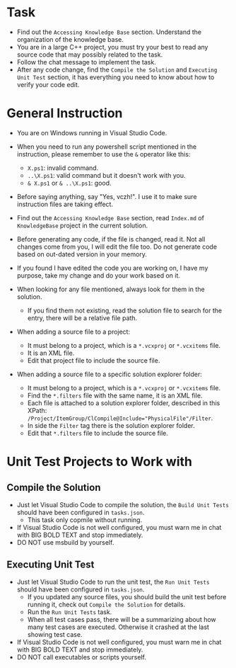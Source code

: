# Task

- Find out the `Accessing Knowledge Base` section. Understand the organization of the knowledge base.
- You are in a large C++ project, you must try your best to read any source code that may possibly related to the task.
- Follow the chat message to implement the task.
- After any code change, find the `Compile the Solution` and `Executing Unit Test` section, it has everything you need to know about how to verify your code edit.

# General Instruction

- You are on Windows running in Visual Studio Code.
- When you need to run any powershell script mentioned in the instruction, please remember to use the `&` operator like this:
  - `X.ps1`: invalid command.
  - `..\X.ps1`: valid command but it doesn't work with you.
  - `& X.ps1` or `& ..\X.ps1`: good.
  
- Before saying anything, say "Yes, vczh!". I use it to make sure instruction files are taking effect.
- Find out the `Accessing Knowledge Base` section, read `Index.md` of `KnowledgeBase` project in the current solution.
- Before generating any code, if the file is changed, read it. Not all changes come from you, I will edit the file too. Do not generate code based on out-dated version in your memory.
- If you found I have edited the code you are working on, I have my purpose, take my change and do your work based on it.
- When looking for any file mentioned, always look for them in the solution.
  - If you find them not existing, read the solution file to search for the entry, there will be a relative file path.
- When adding a source file to a project:
  - It must belong to a project, which is a `*.vcxproj` or `*.vcxitems` file.
  - It is an XML file.
  - Edit that project file to include the source file.
- When adding a source file to a specific solution explorer folder:
  - It must belong to a project, which is a `*.vcxproj` or `*.vcxitems` file.
  - Find the `*.filters` file with the same name, it is an XML file.
  - Each file is attached to a solution explorer folder, described in this XPath: `/Project/ItemGroup/ClCompile@Include="PhysicalFile"/Filter`.
  - In side the `Filter` tag there is the solution explorer folder.
  - Edit that `*.filters` file to include the source file.

# Unit Test Projects to Work with

## Compile the Solution

- Just let Visual Studio Code to compile the solution, the `Build Unit Tests` should have been configured in `tasks.json`.
  - This task only copmile without running.
- If Visual Studio Code is not well configured, you must warn me in chat with BIG BOLD TEXT and stop immediately.
- DO NOT use msbuild by yourself.

## Executing Unit Test

- Just let Visual Studio Code to run the unit test, the `Run Unit Tests` should have been configured in `tasks.json`.
  - If you updated any source files, you should build the unit test before running it, check out `Compile the Solution` for details.
  - Run the `Run Unit Tests` task.
  - When all test cases pass, there will be a summarizing about how many test cases are executed. Otherwise it crashed at the last showing test case.
- If Visual Studio Code is not well configured, you must warn me in chat with BIG BOLD TEXT and stop immediately.
- DO NOT call executables or scripts yourself.


